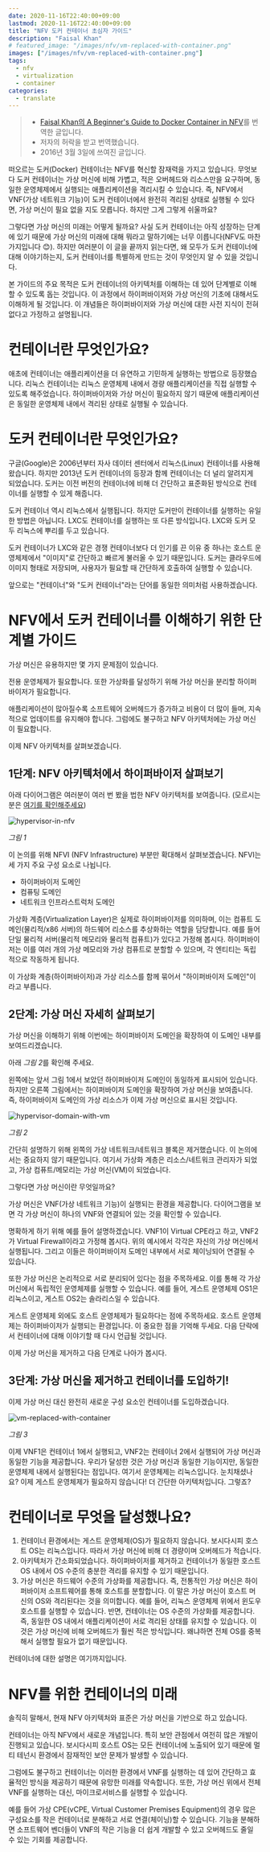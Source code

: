 ```yaml
---
date: 2020-11-16T22:40:00+09:00
lastmod: 2020-11-16T22:40:00+09:00
title: "NFV 도커 컨테이너 초심자 가이드"
description: "Faisal Khan"
# featured_image: "/images/nfv/vm-replaced-with-container.png"
images: ["/images/nfv/vm-replaced-with-container.png"]
tags:
  - nfv
  - virtualization
  - container
categories:
  - translate
---
```


> - [Faisal Khan의 A Beginner's Guide to Docker Container in NFV](https://telcocloudbridge.com/blog/beginners-guide-docker-container-nfv/)를 번역한 글입니다.
> - 저자의 허락을 받고 번역했습니다.
> - 2016년 3월 3일에 쓰여진 글입니다.

떠오르는 도커(Docker) 컨테이너는 NFV를 혁신할 잠재력을 가지고 있습니다.
무엇보다 도커 컨테이너는 가상 머신에 비해 가볍고, 적은 오버헤드와 리소스만을 요구하며, 동일한 운영체제에서 실행되는 애플리케이션을 격리시킬 수 있습니다.
즉, NFV에서 VNF(가상 네트워크 기능)이 도커 컨테이너에서 완전히 격리된 상태로 실행될 수 있다면, 가상 머신이 필요 없을 지도 모릅니다.
하지만 그게 그렇게 쉬울까요?

그렇다면 가상 머신의 미래는 어떻게 될까요?
사실 도커 컨테이너는 아직 성장하는 단계에 있기 때문에 가상 머신의 미래에 대해 뭐라고 말하기에는 너무 이릅니다(NFV도 마찬가지입니다 😊).
하지만 여러분이 이 글을 끝까지 읽는다면, 왜 모두가 도커 컨테이너에 대해 이야기하는지, 도커 컨테이너를 특별하게 만드는 것이 무엇인지 알 수 있을 것입니다.

본 가이드의 주요 목적은 도커 컨테이너의 아키텍처를 이해하는 데 있어 단계별로 이해할 수 있도록 돕는 것입니다.
이 과정에서 하이퍼바이저와 가상 머신의 기초에 대해서도 이해하게 될 것입니다.
이 개념들은 하이퍼바이저와 가상 머신에 대한 사전 지식이 전혀 없다고 가정하고 설명됩니다.

# 컨테이너란 무엇인가요?

애초에 컨테이너는 애플리케이션을 더 유연하고 기민하게 실행하는 방법으로 등장했습니다.
리눅스 컨테이너는 리눅스 운영체제 내에서 경량 애플리케이션을 직접 실행할 수 있도록 해주었습니다.
하이퍼바이저와 가상 머신이 필요하지 않기 때문에 애플리케이션은 동일한 운영체제 내에서 격리된 상태로 실행될 수 있습니다.

# 도커 컨테이너란 무엇인가요?

구글(Google)은 2006년부터 자사 데이터 센터에서 리눅스(Linux) 컨테이너를 사용해왔습니다.
하지만 2013년 도커 컨테이너의 등장과 함께 컨테이너는 더 널리 알려지게 되었습니다.
도커는 이전 버전의 컨테이너에 비해 더 간단하고 표준화된 방식으로 컨테이너를 실행할 수 있게 해줍니다.

도커 컨테이너 역시 리눅스에서 실행됩니다.
하지만 도커만이 컨테이너를 실행하는 유일한 방법은 아닙니다.
LXC도 컨테이너를 실행하는 또 다른 방식입니다.
LXC와 도커 모두 리눅스에 뿌리를 두고 있습니다.

도커 컨테이너가 LXC와 같은 경쟁 컨테이너보다 더 인기를 끈 이유 중 하나는
호스트 운영체제에서 "이미지"로 간단하고 빠르게 불러올 수 있기 때문입니다.
도커는 클라우드에 이미지 형태로 저장되며, 사용자가 필요할 때 간단하게 호출하여 실행할 수 있습니다.  

앞으로는 "컨테이너"와 "도커 컨테이너"라는 단어를 동일한 의미처럼 사용하겠습니다.

# NFV에서 도커 컨테이너를 이해하기 위한 단계별 가이드

가상 머신은 유용하지만 몇 가지 문제점이 있습니다.

전용 운영체제가 필요합니다.
또한 가상화를 달성하기 위해 가상 머신을 분리할 하이퍼바이저가 필요합니다.

애플리케이션이 많아질수록 소프트웨어 오버헤드가 증가하고 비용이 더 많이 들며, 지속적으로 업데이트를 유지해야 합니다.
그럼에도 불구하고 NFV 아키텍처에는 가상 머신이 필요합니다.

이제 NFV 아키텍처를 살펴보겠습니다.

## 1단계: NFV 아키텍처에서 하이퍼바이저 살펴보기

아래 다이어그램은 여러분이 여러 번 봤을 법한 NFV 아키텍처를 보여줍니다.
(모르시는 분은 [여기를 확인해주세요](../cheat-sheet-understanding-nfv-architecture/))

![hypervisor-in-nfv](/images/nfv/hypervisor-in-nfv.png)

*그림 1*

이 논의를 위해 NFVI (NFV Infrastructure) 부분만 확대해서 살펴보겠습니다.
NFVI는 세 가지 주요 구성 요소로 나뉩니다.

- 하이퍼바이저 도메인
- 컴퓨팅 도메인
- 네트워크 인프라스트럭처 도메인

가상화 계층(Virtualization Layer)은 실제로 하이퍼바이저를 의미하며, 이는 컴퓨트 도메인(물리적/x86 서버)의 하드웨어 리소스를 추상화하는 역할을 담당합니다.
예를 들어 단일 물리적 서버(물리적 메모리와 물리적 컴퓨트)가 있다고 가정해 봅시다.
하이퍼바이저는 이를 여러 개의 가상 메모리와 가상 컴퓨트로 분할할 수 있으며, 각 엔티티는 독립적으로 작동하게 됩니다.

이 가상화 계층(하이퍼바이저)과 가상 리소스를 함께 묶어서 "하이퍼바이저 도메인"이라고 부릅니다.

## 2단계: 가상 머신 자세히 살펴보기

가상 머신을 이해하기 위해 이번에는 하이퍼바이저 도메인을 확장하여 이 도메인 내부를 보여드리겠습니다.

아래 *그림 2*를 확인해 주세요.

왼쪽에는 앞서 그림 1에서 보았던 하이퍼바이저 도메인이 동일하게 표시되어 있습니다.
하지만 오른쪽 그림에서는 하이퍼바이저 도메인을 확장하여 가상 머신을 보여줍니다.
즉, 하이퍼바이저 도메인의 가상 리소스가 이제 가상 머신으로 표시된 것입니다.

![hypervisor-domain-with-vm](/images/nfv/hypervisor-domain-with-vm.png)

*그림 2*

간단히 설명하기 위해 왼쪽의 가상 네트워크/네트워크 블록은 제거했습니다.
이 논의에서는 중요하지 않기 때문입니다.
여기서 가상화 계층은 리소스/네트워크 관리자가 되었고,
가상 컴퓨트/메모리는 가상 머신(VM)이 되었습니다.

그렇다면 가상 머신이란 무엇일까요?

가상 머신은 VNF(가상 네트워크 기능)이 실행되는 환경을 제공합니다.
다이어그램을 보면 각 가상 머신이 하나의 VNF와 연결되어 있는 것을 확인할 수 있습니다.

명확하게 하기 위해 예를 들어 설명하겠습니다.
VNF1이 Virtual CPE라고 하고, VNF2가 Virtual Firewall이라고 가정해 봅시다.
위의 예시에서 각각은 자신의 가상 머신에서 실행됩니다.
그리고 이들은 하이퍼바이저 도메인 내부에서 서로 체이닝되어 연결될 수 있습니다.

또한 가상 머신은 논리적으로 서로 분리되어 있다는 점을 주목하세요.
이를 통해 각 가상 머신에서 독립적인 운영체제를 실행할 수 있습니다.
예를 들어, 게스트 운영체제 OS1은 리눅스이고, 게스트 OS2는 솔라리스일 수 있습니다.

게스트 운영체제 외에도 호스트 운영체제가 필요하다는 점에 주목하세요.
호스트 운영체제는 하이퍼바이저가 실행되는 환경입니다.
이 중요한 점을 기억해 두세요.
다음 단락에서 컨테이너에 대해 이야기할 때 다시 언급될 것입니다.

이제 가상 머신을 제거하고 다음 단계로 나아가 봅시다.

## 3단계: 가상 머신을 제거하고 컨테이너를 도입하기!

이제 가상 머신 대신 완전히 새로운 구성 요소인 컨테이너를 도입하겠습니다.

![vm-replaced-with-container](/images/nfv/vm-replaced-with-container.png)

*그림 3*

이제 VNF1은 컨테이너 1에서 실행되고, VNF2는 컨테이너 2에서 실행되어 가상 머신과 동일한 기능을 제공합니다.
우리가 달성한 것은 가상 머신과 동일한 기능이지만, 동일한 운영체제 내에서 실행된다는 점입니다.
여기서 운영체제는 리눅스입니다.
눈치채셨나요? 이제 게스트 운영체제가 필요하지 않습니다!
더 간단한 아키텍처입니다.
그렇죠?

# 컨테이너로 무엇을 달성했나요?

1. 컨테이너 환경에서는 게스트 운영체제(OS)가 필요하지 않습니다.
   보시다시피 호스트 OS는 리눅스입니다.
   따라서 가상 머신에 비해 더 경량이며 오버헤드가 적습니다.
2. 아키텍처가 간소화되었습니다.
   하이퍼바이저를 제거하고 컨테이너가 동일한 호스트 OS 내에서 OS 수준의 충분한 격리를 유지할 수 있기 때문입니다.
3. 가상 머신은 하드웨어 수준의 가상화를 제공합니다.
   즉, 전통적인 가상 머신은 하이퍼바이저 소프트웨어를 통해 호스트를 분할합니다.
   이 말은 가상 머신이 호스트 머신의 OS와 격리된다는 것을 의미합니다.
   예를 들어, 리눅스 운영체제 위에서 윈도우 호스트를 실행할 수 있습니다.
   반면, 컨테이너는 OS 수준의 가상화를 제공합니다.
   즉, 동일한 OS 내에서 애플리케이션이 서로 격리된 상태를 유지할 수 있습니다.
   이것은 가상 머신에 비해 오버헤드가 훨씬 적은 방식입니다.
   왜냐하면 전체 OS를 중복해서 실행할 필요가 없기 때문입니다.

컨테이너에 대한 설명은 여기까지입니다.

# NFV를 위한 컨테이너의 미래

솔직히 말해서, 현재 NFV 아키텍처와 표준은 가상 머신을 기반으로 하고 있습니다.

컨테이너는 아직 NFV에서 새로운 개념입니다.
특히 보안 관점에서 여전히 많은 개발이 진행되고 있습니다.
보시다시피 호스트 OS는 모든 컨테이너에 노출되어 있기 때문에 멀티 테넌시 환경에서 잠재적인 보안 문제가 발생할 수 있습니다.

그럼에도 불구하고 컨테이너는 이러한 환경에서 VNF를 실행하는 데 있어 간단하고 효율적인 방식을 제공하기 때문에 유망한 미래를 약속합니다.
또한, 가상 머신 위에서 전체 VNF를 실행하는 대신, 마이크로서비스를 실행할 수 있습니다.

예를 들어 가상 CPE(vCPE, Virtual Customer Premises Equipment)의 경우 많은 구성요소를 작은 컨테이너로 분해하고 서로 연결(체이닝)할 수 있습니다.
기능을 분해하면 소프트웨어 벤더들이 VNF의 작은 기능을 더 쉽게 개발할 수 있고 오버헤드도 줄일 수 있는 기회를 제공합니다.
